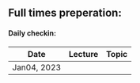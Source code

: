 ## Full times preperation:
#### Daily checkin:  
| Date | Lecture | Topic |
| --- | ----------- | --------- |
| Jan04, 2023 | | |
